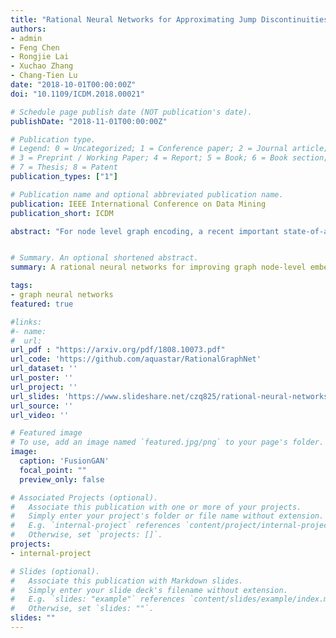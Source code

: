 ```yaml
---
title: "Rational Neural Networks for Approximating Jump Discontinuities of Graph Convolution Operator"
authors:
- admin
- Feng Chen
- Rongjie Lai
- Xuchao Zhang
- Chang-Tien Lu
date: "2018-10-01T00:00:00Z"
doi: "10.1109/ICDM.2018.00021"

# Schedule page publish date (NOT publication's date).
publishDate: "2018-11-01T00:00:00Z"

# Publication type.
# Legend: 0 = Uncategorized; 1 = Conference paper; 2 = Journal article;
# 3 = Preprint / Working Paper; 4 = Report; 5 = Book; 6 = Book section;
# 7 = Thesis; 8 = Patent
publication_types: ["1"]

# Publication name and optional abbreviated publication name.
publication: IEEE International Conference on Data Mining
publication_short: ICDM

abstract: "For node level graph encoding, a recent important state-of-art method is the graph convolutional networks (GCN), which nicely integrate local vertex features and graph topology in the spectral domain. However, current studies suffer from several drawbacks: (1) graph CNNs relies on Chebyshev polynomial approximation which results in oscillatory approximation at jump discontinuities; (2) Increasing the order of Chebyshev polynomial can reduce the oscillations issue, but also incurs unaffordable computational cost; (3) Chebyshev polynomials require degree Omega(poly(1/e)) to approximate a jump signal, while rational function only needs O(poly log(1/e). However, it's non-trivial to apply rational approximation without increasing computational complexity due to the denominator. In this paper, the superiority of rational approximation is exploited for graph signal recovering. RatioanlNet is proposed to integrate rational function and neural networks. We show that rational function of eigenvalues can be rewritten as a function of graph Laplacian, which can avoid multiplication by the eigenvector matrix. Focusing on the analysis of approximation on graph convolution operation, a graph signal regression task is formulated. Under graph signal regression task, its time complexity can be significantly reduced by graph Fourier transform. To overcome the local minimum problem of neural networks model, a relaxed Remez algorithm is utilized to initialize the weight parameters. Convergence rate of RatioanlNet and polynomial based methods on jump signal is analyzed for a theoretical guarantee. The extensive experimental results demonstrated that our approach could effectively characterize the jump discontinuities, outperforming competing methods by a substantial margin on both synthetic and real-world graphs."


# Summary. An optional shortened abstract.
summary: A rational neural networks for improving graph node-level embeddings.

tags:
- graph neural networks
featured: true

#links:
#- name:
#  url:
url_pdf : "https://arxiv.org/pdf/1808.10073.pdf"
url_code: 'https://github.com/aquastar/RationalGraphNet'
url_dataset: ''
url_poster: ''
url_project: ''
url_slides: 'https://www.slideshare.net/czq825/rational-neural-networks-for-approximating-jump-discontinuities-of-graph-convolution-operatorx'
url_source: ''
url_video: ''

# Featured image
# To use, add an image named `featured.jpg/png` to your page's folder.
image:
  caption: 'FusionGAN'
  focal_point: ""
  preview_only: false

# Associated Projects (optional).
#   Associate this publication with one or more of your projects.
#   Simply enter your project's folder or file name without extension.
#   E.g. `internal-project` references `content/project/internal-project/index.md`.
#   Otherwise, set `projects: []`.
projects:
- internal-project

# Slides (optional).
#   Associate this publication with Markdown slides.
#   Simply enter your slide deck's filename without extension.
#   E.g. `slides: "example"` references `content/slides/example/index.md`.
#   Otherwise, set `slides: ""`.
slides: ""
---
```

